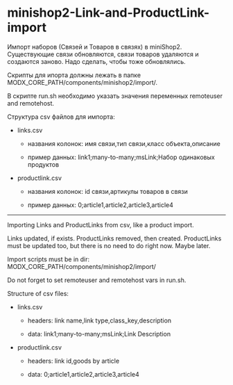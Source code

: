 # minishop2-Link-and-ProductLink-import

Импорт наборов (Связей и Товаров в связях) в miniShop2. Существующие связи обновляются, связи товаров удаляются и создаются заново. Надо сделать, чтобы тоже обновлялись.

Скрипты для ипорта должны лежать в папке MODX_CORE_PATH/components/minishop2/import/.

В скрипте run.sh необходимо указать значения переменных remoteuser and remotehost.

Структура csv файлов для импорта:

- links.csv

    - названия колонок: имя связи,тип связи,класс объекта,описание

    - пример данных: link1;many-to-many;msLink;Набор одинаковых продуктов

- productlink.csv

    - названия колонок: id связи,артикулы товаров в связи

    - пример данных: 0;article1,article2,article3,article4

---

Importing Links and ProductLinks from csv, like a product import.

Links updated, if exists. ProductLinks removed, then created. ProductLinks must be updated too, but there is no need to do right now. Maybe later.

Import scripts must be in dir: MODX_CORE_PATH/components/minishop2/import/

Do not forget to set remoteuser and remotehost vars in run.sh.

Structure of csv files:

- links.csv

    - headers: link name,link type,class_key,description

    - data: link1;many-to-many;msLink;Link Description

- productlink.csv

    - headers: link id,goods by article

    - data: 0;article1,article2,article3,article4

